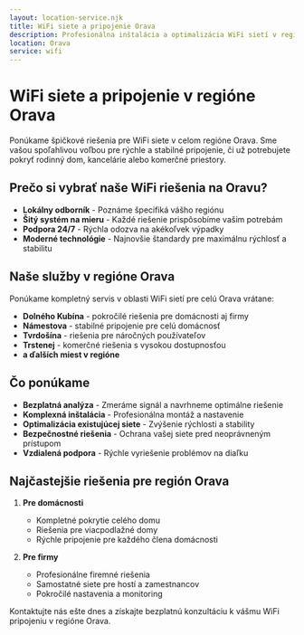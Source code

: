 ```yaml
---
layout: location-service.njk
title: WiFi siete a pripojenie Orava
description: Profesionálna inštalácia a optimalizácia WiFi sietí v regióne Orava. Rýchle a stabilné pripojenie pre domácnosti a firmy.
location: Orava
service: wifi
---
```


# WiFi siete a pripojenie v regióne Orava

Ponúkame špičkové riešenia pre WiFi siete v celom regióne Orava. Sme vašou spoľahlivou voľbou pre rýchle a stabilné pripojenie, či už potrebujete pokryť rodinný dom, kancelárie alebo komerčné priestory.

## Prečo si vybrať naše WiFi riešenia na Oravu?

- **Lokálny odborník** - Poznáme špecifiká vášho regiónu
- **Šitý systém na mieru** - Každé riešenie prispôsobíme vašim potrebám
- **Podpora 24/7** - Rýchla odozva na akékoľvek výpadky
- **Moderné technológie** - Najnovšie štandardy pre maximálnu rýchlosť a stabilitu

## Naše služby v regióne Orava

Ponúkame kompletný servis v oblasti WiFi sietí pre celú Orava vrátane:

- **Dolného Kubína** - pokročilé riešenia pre domácnosti aj firmy
- **Námestova** - stabilné pripojenie pre celú domácnosť
- **Tvrdošína** - riešenia pre náročných používateľov
- **Trstenej** - komerčné riešenia s vysokou dostupnosťou
- **a ďalších miest v regióne**

## Čo ponúkame

- **Bezplatná analýza** - Zmeráme signál a navrhneme optimálne riešenie
- **Komplexná inštalácia** - Profesionálna montáž a nastavenie
- **Optimalizácia existujúcej siete** - Zvýšenie rýchlosti a stability
- **Bezpečnostné riešenia** - Ochrana vašej siete pred neoprávneným prístupom
- **Vzdialená podpora** - Rýchle vyriešenie problémov na diaľku

## Najčastejšie riešenia pre región Orava

1. **Pre domácnosti**
   - Kompletné pokrytie celého domu
   - Riešenia pre viacpodlažné domy
   - Rýchle pripojenie pre každého člena domácnosti

2. **Pre firmy**
   - Profesionálne firemné riešenia
   - Samostatné siete pre hostí a zamestnancov
   - Pokročilé nastavenia a monitoring

Kontaktujte nás ešte dnes a získajte bezplatnú konzultáciu k vášmu WiFi pripojeniu v regióne Orava.
